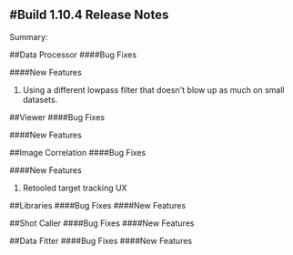 #Build 1.10.4 Release Notes
---

Summary:


##Data Processor
####Bug Fixes


####New Features
1. Using a different lowpass filter that doesn't blow up as much on small datasets.

##Viewer
####Bug Fixes


####New Features


##Image Correlation
####Bug Fixes

####New Features
1. Retooled target tracking UX


##Libraries
####Bug Fixes
####New Features

##Shot Caller
####Bug Fixes
####New Features

##Data Fitter
####Bug Fixes
####New Features



